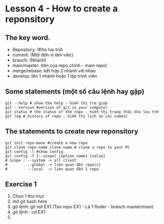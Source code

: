 # Lesson 4 - How to create a reponsitory
## The key word.
- Repository: (Kho lưu trữ)
- commit: (Một đơn vị làm việc)
- branch: (Nhánh)
- main/master: (tên của repo chính - main repo)
- merge/rebase: kết hợp 2 nhánh với nhau
- develop: tên 1 nhánh hoặc 1 lập trình viên
## Some statements (một số câu lệnh hay gặp)

```shell
git --help # show the help - hiển thị trợ giúp
git --version #version of git in your computer
git status # the status of the repo - hiển thị trạng thái kho lưu trữ
git log # history of repo - hiển thị lịch sử các commit 
```
## The statements to create new reponsitory
```shell
git init repo-mane #create a new repo
git clone repo-name clone-name # clone a repo to your PC
git config -l #show config
git config -f [--scope] [option_name] [value]
# Scope : --system -> all client
#         --global -> liên quan đến repo(s)
#         --local  -> liên quan đến 1 repo
```
## Exercise 1
1. Chọn 1 thư mục
2. mở git bash here
3. gõ lệnh: git init EX1 (Tạo repo EX1 - Là 1 floder - branch master/main)
4. gõ lệnh : cd EX1
5. 
